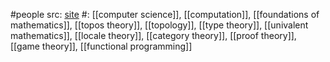 #people 
src: [site](https://www.cs.bham.ac.uk/~mhe/) 
#: [[computer science]], [[computation]], [[foundations of mathematics]], [[topos theory]], [[topology]], [[type theory]], [[univalent mathematics]], [[locale theory]], [[category theory]], [[proof theory]], [[game theory]], [[functional programming]]

